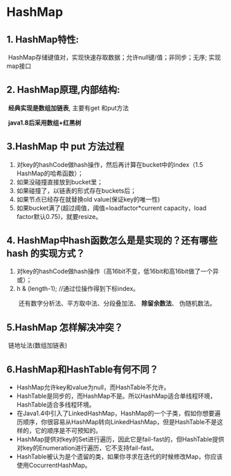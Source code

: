 # HashMap

## 1. HashMap特性:

​	HashMap存储键值对，实现快速存取数据；允许null键/值；非同步；无序; 实现map接口

## 2. HashMap原理,内部结构:

​	**经典实现是数组加链表**,   				主要有get 和put方法

​	**java1.8后采用数组+红黑树**

## 3.HashMap 中 put 方法过程

1. 对key的hashCode做hash操作，然后再计算在bucket中的index（1.5 HashMap的哈希函数）；
2. 如果没碰撞直接放到bucket里；
3. 如果碰撞了，以链表的形式存在buckets后；
4. 如果节点已经存在就替换old value(保证key的唯一性)
5. 如果bucket满了(超过阈值，阈值=loadfactor*current capacity，load factor默认0.75)，就要resize。

## 4. HashMap中hash函数怎么是是实现的？还有哪些 hash 的实现方式？

1. 对key的hashCode做hash操作（高16bit不变，低16bit和高16bit做了一个异或）； 
2. h & (length-1); //通过位操作得到下标index。

　　还有数字分析法、平方取中法、分段叠加法、 **除留余数法**、 伪随机数法。

## 5.HashMap 怎样解决冲突？

​	链地址法(数组加链表)

## 6.**HashMap和HashTable有何不同？**

- HashMap允许key和value为null，而HashTable不允许。
- HashTable是同步的，而HashMap不是。所以HashMap适合单线程环境，HashTable适合多线程环境。
- 在Java1.4中引入了LinkedHashMap，HashMap的一个子类，假如你想要遍历顺序，你很容易从HashMap转向LinkedHashMap，但是HashTable不是这样的，它的顺序是不可预知的。
- HashMap提供对key的Set进行遍历，因此它是fail-fast的，但HashTable提供对key的Enumeration进行遍历，它不支持fail-fast。
- HashTable被认为是个遗留的类，如果你寻求在迭代的时候修改Map，你应该使用CocurrentHashMap。

